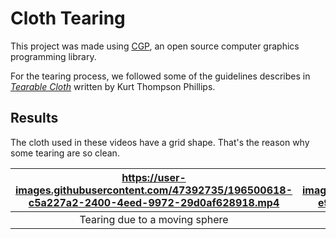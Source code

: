 # Cloth Tearing

This project was made using [CGP](https://github.com/drohmer/CGP), an open source computer graphics programming library.

For the tearing process, we followed some of the guidelines describes in [*Tearable Cloth*](https://core.ac.uk/download/4276039.pdf) written by Kurt Thompson Phillips.

## Results
The cloth used in these videos have a grid shape. That's the reason why some tearing are so clean. 

https://user-images.githubusercontent.com/47392735/196500618-c5a227a2-2400-4eed-9972-29d0af628918.mp4 | https://user-images.githubusercontent.com/47392735/196500633-e9742cf7-8f87-4f2b-9243-6f8b83127b50.mp4 |
:---------: | :---------: |
Tearing due to a moving sphere | Tearing due to a strech (with wind) |

